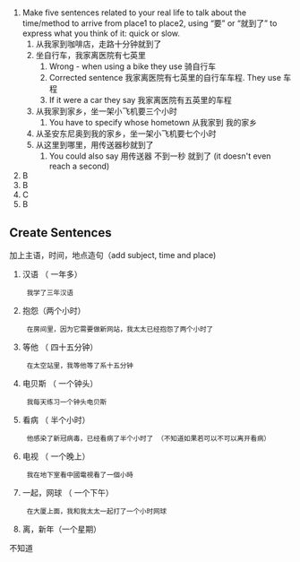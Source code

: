 
#

1. Make five sentences related to your real life to talk about the time/method to arrive from place1 to place2, using “要” or “就到了” to express what you think of it: quick or slow.
   1. 从我家到咖啡店，走路十分钟就到了
   2. 坐自行车，我家离医院有七英里
      1. Wrong - when using a bike they use 骑自行车
      2. Corrected sentence 我家离医院有七英里的自行车车程. They use 车程
      3. If it were a car they say 我家离医院有五英里的车程
   3. 从我家到家乡，坐一架小飞机要三个小时
      1. You have to specify whose hometown 从我家到 我的家乡
   4. 从圣安东尼奥到我的家乡，坐一架小飞机要七个小时
   5. 从这里到哪里，用传送器秒就到了
      1. You could also say 用传送器 不到一秒 就到了 (it doesn't even reach a second)
2. B
3. B
4. C
5. B

## Create Sentences

加上主语，时间，地点造句（add subject, time and place)

1. 汉语 （ 一年多）

        我学了三年汉语

2. 抱怨（两个小时） 

        在房间里，因为它需要做新网站，我太太已经抱怨了两个小时了

3. 等他 （ 四十五分钟）

        在太空站里，我等他等了系十五分钟

4. 电贝斯 （ 一个钟头） 

        我每天练习一个钟头电贝斯

5. 看病 （ 半个小时） 

        他感染了新冠病毒，已经看病了半个小时了 （不知道如果若可以不可以离开看病）

6. 电视 （ 一个晚上）

        我在地下室看中國電視看了一個小時

7. 一起，网球 （ 一个下午）

        在大厦上面，我和我太太一起打了一个小时网球

8. 离，新年（一个星期） 

不知道